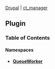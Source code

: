 
[Drupal](../namespaces/drupal.md) | [ct_manager](../namespaces/drupal-ct-manager.md)

## Plugin



### Table of Contents


#### Namespaces
- **[QueueWorker](../namespaces/drupal-ct-manager-plugin-queueworker.md)**















